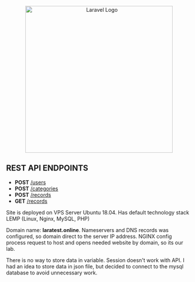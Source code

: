 <p align="center"><a href="https://laravel.com" target="_blank"><img src="https://raw.githubusercontent.com/laravel/art/master/logo-lockup/5%20SVG/2%20CMYK/1%20Full%20Color/laravel-logolockup-cmyk-red.svg" width="400" alt="Laravel Logo"></a></p>

## REST API ENDPOINTS

- **POST** [/users](http://laratest.online/api/v1/users)
- **POST** [/categories](http://laratest.online/api/v1/categories)
- **POST** [/records](http://laratest.online/api/v1/records)
- **GET** [/records](http://laratest.online/api/v1/records)

Site is deployed on VPS Server Ubuntu 18.04. Has default technology stack LEMP (Linux, Nginx, MySQL, PHP)

Domain name: **laratest.online**. Nameservers and DNS records was configured, so domain direct to the server IP address. NGINX config process request to host and opens needed website by domain, so its our lab.

There is no way to store data in variable. Session doesn't work with API. I had an idea to store data in json file, but decided to connect to the mysql database to avoid unnecessary work.

